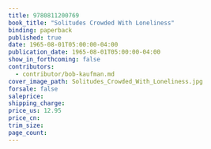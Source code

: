 ```yaml
---
title: 9780811200769
book_title: "Solitudes Crowded With Loneliness"
binding: paperback
published: true
date: 1965-08-01T05:00:00-04:00
publication_date: 1965-08-01T05:00:00-04:00
show_in_forthcoming: false
contributors:
  - contributor/bob-kaufman.md
cover_image_path: Solitudes_Crowded_With_Loneliness.jpg
forsale: false
saleprice:
shipping_charge:
price_us: 12.95
price_cn:
trim_size:
page_count:
---
```


